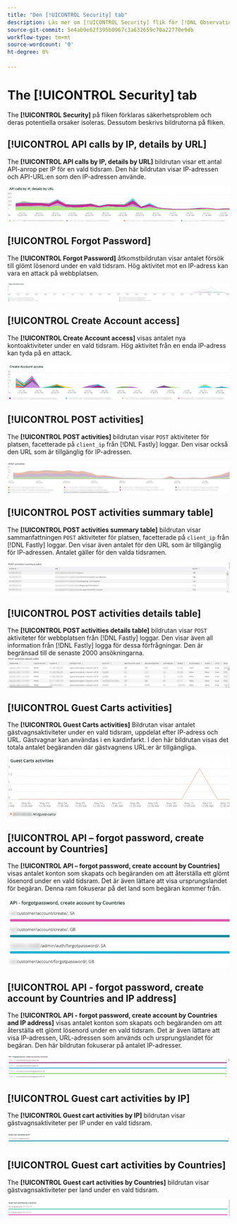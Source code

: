 ```yaml
---
title: "Den [!UICONTROL Security] tab"
description: Läs mer om [!UICONTROL Security] flik för [!DNL Observation for Adobe Commerce].
source-git-commit: 5e4ab9e62f395b0967c3a632659c70a22770e9db
workflow-type: tm+mt
source-wordcount: '0'
ht-degree: 0%

---
```



# The [!UICONTROL Security] tab

The **[!UICONTROL Security]** på fliken förklaras säkerhetsproblem och deras potentiella orsaker isoleras. Dessutom beskrivs bildrutorna på fliken.

## [!UICONTROL API calls by IP, details by URL]

The **[!UICONTROL API calls by IP, details by URL]** bildrutan visar ett antal API-anrop per IP för en vald tidsram. Den här bildrutan visar IP-adressen och API-URL:en som den IP-adressen använde.

![API-anrop via IP](../../assets/tools/observation-for-adobe-commerce/calls-by-ip.jpg)

## [!UICONTROL Forgot Password]

The **[!UICONTROL Forgot Password]** åtkomstbildrutan visar antalet försök till glömt lösenord under en vald tidsram. Hög aktivitet mot en IP-adress kan vara en attack på webbplatsen.

![Glömt lösenord](../../assets/tools/observation-for-adobe-commerce/forgot-password.jpg)

## [!UICONTROL Create Account access]

The **[!UICONTROL Create Account access]** visas antalet nya kontoaktiviteter under en vald tidsram. Hög aktivitet från en enda IP-adress kan tyda på en attack.

![create-account-access](../../assets/tools/observation-for-adobe-commerce/create-account-access.png)

## [!UICONTROL POST activities]

The **[!UICONTROL POST activities]** bildrutan visar `POST` aktiviteter för platsen, facetterade på `client_ip` från [!DNL Fastly] loggar. Den visar också den URL som är tillgänglig för IP-adressen.

![POST](../../assets/tools/observation-for-adobe-commerce/POST-activities.jpg)

## [!UICONTROL POST activities summary table]

The **[!UICONTROL POST activities summary table]** bildrutan visar sammanfattningen `POST` aktiviteter för platsen, facetterade på `client_ip` från [!DNL Fastly] loggar. Den visar även antalet för den URL som är tillgänglig för IP-adressen. Antalet gäller för den valda tidsramen.

![Sammanfattning av POSTER](../../assets/tools/observation-for-adobe-commerce/POST-activities-summary.jpg)

## [!UICONTROL POST activities details table]

The **[!UICONTROL POST activities details table]** bildrutan visar `POST` aktiviteter för webbplatsen från [!DNL Fastly] loggar. Den visar även all information från [!DNL Fastly] logga för dessa förfrågningar. Den är begränsad till de senaste 2000 ansökningarna.
![POST-aktiviteter-details](../../assets/tools/observation-for-adobe-commerce/POST-activities-details.jpg)

## [!UICONTROL Guest Carts activities]

The **[!UICONTROL Guest Carts activities]** Bildrutan visar antalet gästvagnsaktiviteter under en vald tidsram, uppdelat efter IP-adress och URL. Gästvagnar kan användas i en kardinfarkt. I den här bildrutan visas det totala antalet begäranden där gästvagnens URL:er är tillgängliga.

![Gästvagnsaktiviteter](../../assets/tools/observation-for-adobe-commerce/guest-carts-activities.jpg)

## [!UICONTROL API – forgot password, create account by Countries]

The **[!UICONTROL API – forgot password, create account by Countries]** visas antalet konton som skapats och begäranden om att återställa ett glömt lösenord under en vald tidsram. Det är även lättare att visa ursprungslandet för begäran. Denna ram fokuserar på det land som begäran kommer från.

![api-glömde-countries](../../assets/tools/observation-for-adobe-commerce/api-forgot-countries.jpg)

## [!UICONTROL API - forgot password, create account by Countries and IP address]

The **[!UICONTROL API - forgot password, create account by Countries and IP address]** visas antalet konton som skapats och begäranden om att återställa ett glömt lösenord under en vald tidsram. Det är även lättare att visa IP-adressen, URL-adressen som används och ursprungslandet för begäran. Den här bildrutan fokuserar på antalet IP-adresser.

![api-Hide-countries-ip](../../assets/tools/observation-for-adobe-commerce/api-forgot-countries-ip.png)

## [!UICONTROL Guest cart activities by IP]

The **[!UICONTROL Guest cart activities by IP]** bildrutan visar gästvagnsaktiviteter per IP under en vald tidsram.

![gästvagn-ip](../../assets/tools/observation-for-adobe-commerce/guest-cart-ip.png)

## [!UICONTROL Guest cart activities by Countries]

The **[!UICONTROL Guest cart activities by Countries]** bildrutan visar gästvagnsaktiviteter per land under en vald tidsram.

![gästvagn-land](../../assets/tools/observation-for-adobe-commerce/guest-cart-country.png)
